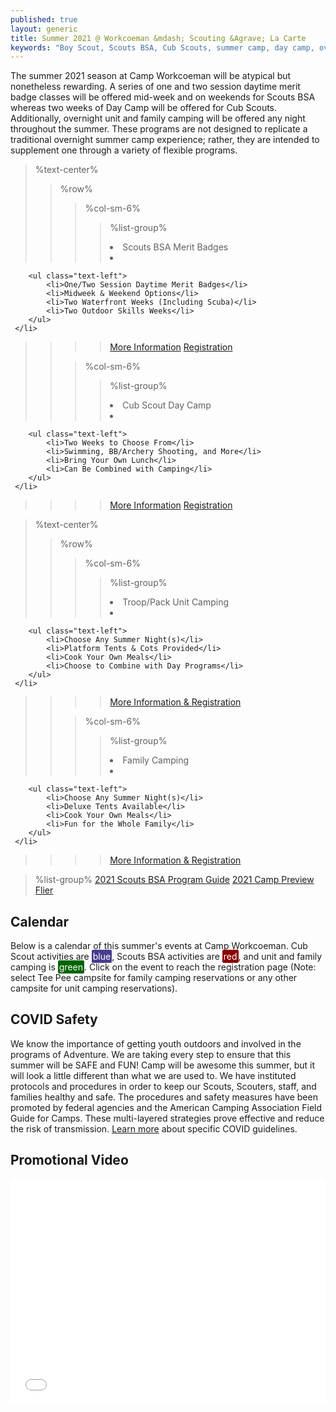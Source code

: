 ```yaml
---
published: true
layout: generic
title: Summer 2021 @ Workcoeman &mdash; Scouting &Agrave; La Carte
keywords: "Boy Scout, Scouts BSA, Cub Scouts, summer camp, day camp, overview, Scouting, Scouting A La Carte, Family Camping, Overnight Camping, Merit Badges"
---
```


The summer 2021 season at Camp Workcoeman will be atypical but nonetheless rewarding. A series of one and two session daytime merit badge classes will be offered mid-week and on weekends for Scouts BSA whereas two weeks of Day Camp will be offered for Cub Scouts. Additionally, overnight unit and family camping will be offered any night throughout the summer. These programs are not designed to replicate a traditional overnight summer camp experience; rather, they are intended to supplement one through a variety of flexible programs.

> %text-center%
>> %row%
>>> %col-sm-6%
>>>> %list-group%
>>>> <li class="list-group-item active h3">Scouts BSA Merit Badges</li>
>>>> <li class="list-group-item">
        <ul class="text-left">
            <li>One/Two Session Daytime Merit Badges</li>
            <li>Midweek & Weekend Options</li>
            <li>Two Waterfront Weeks (Including Scuba)</li>
            <li>Two Outdoor Skills Weeks</li>
        </ul>
     </li>
>>>> <a href="{{ site.url }}/scouts-bsa/summer-programs/" class="list-group-item">More Information</a>
>>>> <a href="{{ site.url }}/scouts-bsa/register/" class="list-group-item">Registration</a>
>>
>>> %col-sm-6%
>>>> %list-group%
>>>> <li class="list-group-item active h3">Cub Scout Day Camp</li>
>>>> <li class="list-group-item">
        <ul class="text-left">
            <li>Two Weeks to Choose From</li>
            <li>Swimming, BB/Archery Shooting, and More</li>
            <li>Bring Your Own Lunch</li>
            <li>Can Be Combined with Camping</li>
        </ul>
     </li>
>>>> <a href="{{ site.url }}/cub-scouts/day-camp/" class="list-group-item">More Information</a>
>>>> <a href="{{ site.url }}/cub-scouts/register/" class="list-group-item">Registration</a>

> %text-center%
>> %row%
>>> %col-sm-6%
>>>> %list-group%
>>>> <li class="list-group-item active h3">Troop/Pack Unit Camping</li>
>>>> <li class="list-group-item">
        <ul class="text-left">
            <li>Choose Any Summer Night(s)</li>
            <li>Platform Tents & Cots Provided</li>
            <li>Cook Your Own Meals</li>
            <li>Choose to Combine with Day Programs</li>
        </ul>
     </li>
>>>> <a href="{{ site.url }}/summer-camp/overnight-camping/" class="list-group-item">More Information & Registration</a>
>>
>>> %col-sm-6%
>>>> %list-group%
>>>> <li class="list-group-item active h3">Family Camping</li>
>>>> <li class="list-group-item">
        <ul class="text-left">
            <li>Choose Any Summer Night(s)</li>
            <li>Deluxe Tents Available</li>
            <li>Cook Your Own Meals</li>
            <li>Fun for the Whole Family</li>
        </ul>
     </li>
>>>> <a href="{{ site.url }}/summer-camp/overnight-camping/" class="list-group-item">More Information & Registration</a>


> %list-group%
> <a href="{{ site.url }}/pdf/2021/2021-program-guide.pdf" class="list-group-item">2021 Scouts BSA Program Guide</a>
> <a href="{{ site.url }}/pdf/2021/2021-preview-flier.pdf" class="list-group-item">2021 Camp Preview Flier</a>

## Calendar

<link href='/css/fullcalendar-main.min.css'/ rel="stylesheet">
<script src='/js/fullcalendar-main.min.js'></script>
<script>

  document.addEventListener('DOMContentLoaded', function() {
    var calendarEl = document.getElementById('calendar');
    var calendar = new FullCalendar.Calendar(calendarEl, {
      initialView: 'dayGridMonth',
      themeSystem: 'bootstrap',
      //validRange: {start: '2021-07-01', end: '2021-08-31'},
      initialDate: '2021-07-01',
      headerToolbar: {start: 'title', center: '', end: 'prev,next'},
      //height: '650',
      //eventClick: function(info){https://campworkcoeman.org/},
      events: [
          {title: 'Cub Scout Day Camp — Week 1', start: '2021-07-19', end: '2021-07-24', url: 'https://scoutingevent.com/066-44691-120335', color: 'DarkSlateBlue'},
          {title: 'Cub Scout Day Camp — Week 2', start: '2021-08-09', end: '2021-08-14', url: 'https://scoutingevent.com/066-44691-120336', color: 'DarkSlateBlue'},
          {title: 'Baloo\'s Family Camp — Weekend 1', start: '2021-07-24', end: '2021-07-26', url: 'https://scoutingevent.com/066-46544-124502', color: 'DarkSlateBlue'},
          {title: 'Baloo\'s Family Camp — Weekend 2', start: '2021-08-14', end: '2021-08-16', url: 'https://scoutingevent.com/066-46544-124503', color: 'DarkSlateBlue'},
          {title: 'Unit and Family Camping', start: '2021-07-05', end: '2021-08-16', url: 'https://campreservation.com/066/Camps/636', color: 'DarkGreen'},
          {title: 'Waterfront Merit Badges — Week 1', start: '2021-07-06', end: '2021-07-09', url: 'https://scoutingevent.com/066-44692-120337', color: 'DarkRed'},
          {title: 'Preparedness Weekend — Weekend 1', start: '2021-07-10', end: '2021-07-12', url: 'https://scoutingevent.com/066-44692-120337', color: 'DarkRed'},
          {title: 'Scuba Certification Camp — Week 1', start: '2021-07-06', end: '2021-07-09', url: 'https://scoutingevent.com/066-44907-120908', color: 'DarkRed'},
          {title: 'Outdoor Skills Merit Badges Week', start: '2021-07-13', end: '2021-07-16', url: 'https://scoutingevent.com/066-44692-120388', color: 'DarkRed'},
          {title: 'Shooting Sports Weekend — Weekend 1', start: '2021-07-17', end: '2021-07-19', url: 'https://scoutingevent.com/066-44692-120388', color: 'DarkRed'},
          {title: 'Waterfront Merit Badges — Week 2', start: '2021-07-27', end: '2021-07-30', url: 'https://scoutingevent.com/066-44692-120389', color: 'DarkRed'},
          {title: 'Preparedness Weekend — Weekend 2', start: '2021-07-31', end: '2021-08-02', url: 'https://scoutingevent.com/066-44692-120389', color: 'DarkRed'},
          {title: 'Scuba Certification Camp — Week 2', start: '2021-07-27', end: '2021-07-30', url: 'https://scoutingevent.com/066-44907-120909', color: 'DarkRed'},
          {title: 'Cooking Merit Badge Week', start: '2021-08-03', end: '2021-08-06', url: 'https://scoutingevent.com/066-44692-120390', color: 'DarkRed'},
          {title: 'Shooting Sports Weekend — Weekend 2', start: '2021-08-07', end: '2021-08-09', url: 'https://scoutingevent.com/066-44692-120390', color: 'DarkRed'},
        ]
    });
    calendar.render();
  });

</script>

Below is a calendar of this summer's events at Camp Workcoeman. Cub Scout activities are <span style="background-color: DarkSlateBlue; color: white; padding: 2px; border-radius: 2px">blue</span>, Scouts BSA activities are <span style="background-color: DarkRed; color: white; padding: 2px; border-radius: 2px">red</span>, and unit and family camping is <span style="background-color: DarkGreen; color: white; padding: 2px; border-radius: 2px">green</span>. Click on the event to reach the registration page (Note: select Tee Pee campsite for family camping reservations or any other campsite for unit camping reservations).

<div id='calendar'></div>

## COVID Safety

We know the importance of getting youth outdoors and involved in the programs of Adventure.  We are taking every step to ensure that this summer will be SAFE and FUN!  Camp will be awesome this summer, but it will look a little different than what we are used to.  We have instituted protocols and procedures in order to keep our Scouts, Scouters, staff, and families healthy and safe.  The procedures and safety measures have been promoted by federal agencies and the American Camping Association Field Guide for Camps. These multi-layered strategies prove effective and reduce the risk of transmission. <a href="https://tinyurl.com/33wn554u">Learn more</a> about specific COVID guidelines.

## Promotional Video

<iframe style="max-width: 640px; width: 100%; height: 360px; border: none;" src="//www.youtube-nocookie.com/embed/uXSOw9eqJAc?rel=0" allowfullscreen></iframe>

